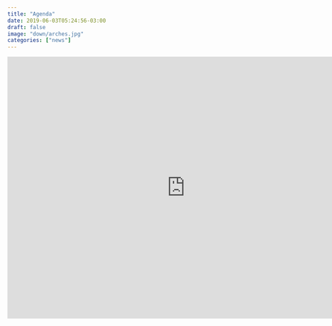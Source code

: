 ```yaml
---
title: "Agenda"
date: 2019-06-03T05:24:56-03:00
draft: false
image: "down/arches.jpg"
categories: ["news"]
---
```


<iframe src="https://calendar.google.com/calendar/embed?height=590&amp;wkst=2&amp;bgcolor=%23ffffff&amp;ctz=America%2FSao_Paulo&amp;src=bHVpenBlaXhvdG8uYWR2QGdtYWlsLmNvbQ&amp;src=YWRkcmVzc2Jvb2sjY29udGFjdHNAZ3JvdXAudi5jYWxlbmRhci5nb29nbGUuY29t&amp;src=bG9uZ29hbGNhbmNlLmNzcnJqQGdtYWlsLmNvbQ&amp;src=OTdzODh2MWdrdmZxbTAwNmVrajdsMTFibGtAZ3JvdXAuY2FsZW5kYXIuZ29vZ2xlLmNvbQ&amp;src=ZmlmYSU3ZV93Y3VwXzc1ODlfJTQycmF6aWwjc3BvcnRzQGdyb3VwLnYuY2FsZW5kYXIuZ29vZ2xlLmNvbQ&amp;src=cHRfYnIuYnJhemlsaWFuI2hvbGlkYXlAZ3JvdXAudi5jYWxlbmRhci5nb29nbGUuY29t&amp;src=I3N0YXJkYXRlQGdyb3VwLnYuY2FsZW5kYXIuZ29vZ2xlLmNvbQ&amp;src=aV8xODYuMjA1LjEuMTI5I3N1bnJpc2VAZ3JvdXAudi5jYWxlbmRhci5nb29nbGUuY29t&amp;color=%23F09300&amp;color=%23F09300&amp;color=%23D81B60&amp;color=%23F4511E&amp;color=%23AD1457&amp;color=%230B8043&amp;color=%23C0CA33&amp;color=%23E4C441&amp;mode=WEEK&amp;title=Compromissos" style="border-width:0" width="800" height="590" frameborder="0" scrolling="no"></iframe>
